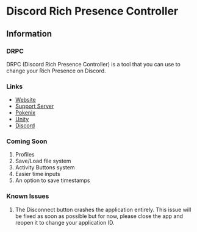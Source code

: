 # Discord Rich Presence Controller

## Information

### DRPC
DRPC (Discord Rich Presence Controller) is a tool that you can use to change your Rich Presence on Discord.

### Links
* [Website](https://www.pokenix.com/discord-rich-presence-controller)
* [Support Server](https://www.discord.gg/STcThtu)
* [Pokenix](https://www.pokenix.com)
* [Unity](https://unity.com)
* [Discord](https://discord.com)

### Coming Soon
1. Profiles
2. Save/Load file system
3. Activity Buttons system
4. Easier time inputs
5. An option to save timestamps

### Known Issues
1. The Disconnect button crashes the application entirely. This issue will be fixed as soon as possible but for now, please close the app and reopen it to change your application ID.
